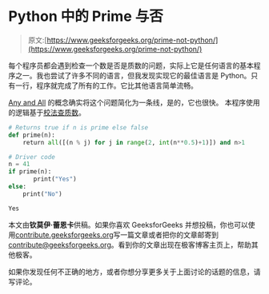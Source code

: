 # Python 中的 Prime 与否

> 原文:[https://www.geeksforgeeks.org/prime-not-python/](https://www.geeksforgeeks.org/prime-not-python/)

每个程序员都会遇到检查一个数是否是质数的问题，实际上它是任何语言的基本程序之一。我也尝试了许多不同的语言，但我发现实现它的最佳语言是 Python。只有一行，程序就完成了所有的工作。它比其他语言简单流畅。

[Any and All](https://www.geeksforgeeks.org/any-all-in-python/) 的概念确实将这个问题简化为一条线，是的，它也很快。
本程序使用的逻辑基于[校法查质数](https://www.geeksforgeeks.org/primality-test-set-1-introduction-and-school-method/)。

```py
# Returns true if n is prime else false
def prime(n):
    return all([(n % j) for j in range(2, int(n**0.5)+1)]) and n>1

# Driver code
n = 41
if prime(n):
       print("Yes")
else:
    print("No")
```

```py
Yes

```

本文由**钦莫伊·蕾恩卡**供稿。如果你喜欢 GeeksforGeeks 并想投稿，你也可以使用[contribute.geeksforgeeks.org](http://www.contribute.geeksforgeeks.org)写一篇文章或者把你的文章邮寄到 contribute@geeksforgeeks.org。看到你的文章出现在极客博客主页上，帮助其他极客。

如果你发现任何不正确的地方，或者你想分享更多关于上面讨论的话题的信息，请写评论。